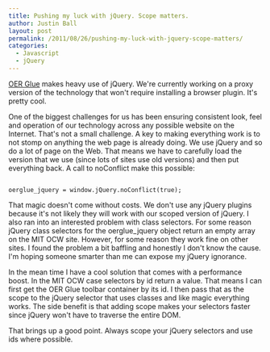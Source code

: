 ```yaml
---
title: Pushing my luck with jQuery. Scope matters.
author: Justin Ball
layout: post
permalink: /2011/08/26/pushing-my-luck-with-jquery-scope-matters/
categories:
  - Javascript
  - jQuery
---
```


<a href="http://www.oerglue.com" title="OER Glue" target="_blank">OER Glue</a> makes heavy use of jQuery. We're currently working on a proxy version of the technology that won't require installing a browser plugin. It's pretty cool.

One of the biggest challenges for us has been ensuring consistent look, feel and operation of our technology across any possible website on the Internet. That's not a small challenge. A key to making everything work is to not stomp on anything the web page is already doing. We use jQuery and so do a lot of page on the Web. That means we have to carefully load the version that we use (since lots of sites use old versions) and then put everything back. A call to noConflict make this possible:
<pre><code class="javascript">
oerglue_jquery = window.jQuery.noConflict(true);
</pre></code>

That magic doesn't come without costs. We don't use any jQuery plugins because it's not likely they will work with our scoped version of jQuery. I also ran into an interested problem with class selectors. For some reason jQuery class selectors for the oerglue_jquery object return an empty array on the MIT OCW site. However, for some reason they work fine on other sites. I found the problem a bit baffling and honestly I don't know the cause. I'm hoping someone smarter than me can expose my jQuery ignorance.

In the mean time I have a cool solution that comes with a performance boost. In the MIT OCW case selectors by id return a value. That means I can first get the OER Glue toolbar container by its id. I then pass that as the scope to the jQuery selector that uses classes and like magic everything works. The side benefit is that adding scope makes your selectors faster since jQuery won't have to traverse the entire DOM.

That brings up a good point. Always scope your jQuery selectors and use ids where possible.